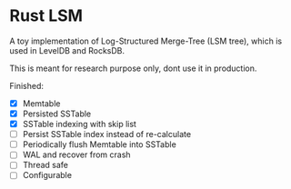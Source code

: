 # Rust LSM

A toy implementation of Log-Structured Merge-Tree (LSM tree), which is used in LevelDB and RocksDB.

This is meant for research purpose only, dont use it in production.

Finished:

- [x] Memtable
- [x] Persisted SSTable
- [x] SSTable indexing with skip list
- [ ] Persist SSTable index instead of re-calculate
- [ ] Periodically flush Memtable into SSTable
- [ ] WAL and recover from crash
- [ ] Thread safe
- [ ] Configurable
